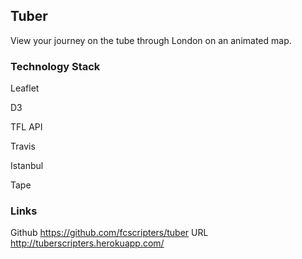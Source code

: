 
## Tuber

View your journey on the tube through London on an animated map.

### Technology Stack

Leaflet

D3

TFL API

Travis

Istanbul

Tape

### Links

Github https://github.com/fcscripters/tuber
URL http://tuberscripters.herokuapp.com/
